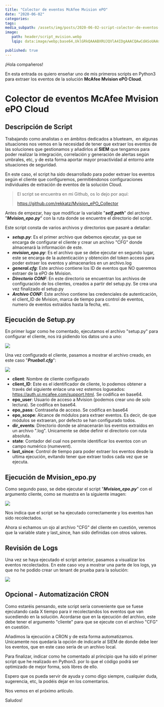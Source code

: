 ```yaml
---
title: "Colector de eventos McAfee Mvision ePO"
date: "2020-06-02"
categories: 
tags: 
media_subpath: /assets/img/posts/2020-06-02-script-colector-de-eventos-mcafee-mvision-epo-cloud
image:
   path: header/script_mvision.webp
   lqip: data:image/webp;base64,UklGRkQAAABXRUJQVlA4IDgAAACQAwCdASoUAAsAPzmGulOvKKWisAgB4CcJZQAAW+uEaDUmTEAAAP66ezUrPdzaOMM9nLrHSCwAAA==
   
published: true
---
```


¡Hola compañeros!

En esta entrada os quiero enseñar uno de mis primeros scripts en Python3 para extraer los eventos de la solución **McAfee Mvision ePO Cloud**.

# Colector de eventos McAfee Mvision ePO Cloud

## Descripción de Script

Trabajando como analistas o en ámbitos dedicados a blueteam,  en algunas situaciones nos vemos en la necesidad de tener que extraer los eventos de las soluciones que gestionamos y añadirlos al **SIEM** que tengamos para poder realizar la integración, correlación y generación de alertas según umbrales, etc, y de esta forma aportar mayor proactividad al entorno ante situaciones de seguridad.

En este caso, el script ha sido desarrollado para poder extraer los eventos según el cliente que configuremos, permitiéndonos configuraciones individuales de extración de eventos de la solución Cloud.

>El script se encuentra en mi Github, os lo dejo por aquí:
>
><https://github.com/rekkatz/Mvision_ePO_Collector>

Antes de empezar, hay que modificar la variable "_**self.path**_" del archivo "_**Mvision\_epo.py**_" con la ruta donde se encuentre el directorio del script.

Este script consta de varios archivos y directorios que pasaré a detallar:

- _**setup.py**_: Es el primer archivo que debemos ejecutar, ya que se encarga de configurar el cliente y crear un archivo "CFG" donde almacenará la información de este.
- _**mvision\_epo.py**_: Es el archivo que se debe ejecutar en segundo lugar, este se encarga de la autenticación y obtención del token access para poder extraer los eventos y almacenarlos en un archivo.log
- _**general.cfg**_: Este archivo contiene los ID de eventos que NO queremos extraer de la ePO de Mvision.
- _**Directorio CONF**_: En este directorio se encuentran los archivos de configuración de los clientes, creados a partir del setup.py. Se crea una vez finalizado el setup.py
- _**Archivo CONF**_: Este archivo contiene las credenciales de autenticación, el client\_ID de Mvision, marca de tiempo para control de eventos, numero de eventos extraídos hasta la fecha, etc.

## Ejecución de Setup.py

En primer lugar como he comentado, ejecutamos el archivo "setup.py" para configurar el cliente, nos irá pidiendo los datos uno a uno:

![](body/post9-image1.png)

Una vez configurado el cliente, pasamos a mostrar el archivo creado, en este caso "**_Prueba1.cfg_**":

![](body/post9-image2.png)

- **client**: Nombre de cliente configurado
- **client\_ID**: Este es el identificador de cliente, lo podemos obtener a través del siguiente enlace una vez estemos logueados: https://auth.ui.mcafee.com/support.html. Se codifica en base64.
- **epo\_user**: Usuario de acceso a Mvision (podemos crear uno de solo lectura). Se codifica en base64.
- **epo\_pass**: Contraseña de acceso. Se codifica en base64
- **epo\_scope**: Alcance de módulos para extraer eventos. Es decir, de que módulos se extraeran, por defecto se han configurado todos.
- **dir\_events**: Directorio donde se almacenarán los eventos extraídos en un archivo ".log". Unicamente se debe definir el directorio con ruta absoluta.
- **state**: Contador del cual nos permite identificar los eventos con un campo numérico (numevent).
- **last\_since**: Control de tiempo para poder extraer los eventos desde la ultima ejecución, evitando tener que extraer todos cada vez que se ejecuta.

## Ejecución de Mvision\_epo.py

Como segundo paso, se debe ejecutar el script "_**Mvision\_epo.py**_" con el argumento cliente, como se muestra en la siguiente imagen:

![](body/post9-image3.png)

Nos indica que el script se ha ejecutado correctamente y los eventos han sido recolectados.

Ahora si echamos un ojo al archivo "CFG" del cliente en cuestión, veremos que la variable state y last\_since, han sido definidas con otros valores.

## Revisión de Logs

Una vez se haya ejecutado el script anterior, pasamos a visualizar los eventos recolectados. En este caso voy a mostrar una parte de los logs, ya que no he podido crear un tenant de prueba para la solución:

![](body/post9-image4.png)

## Opcional - Automatización CRON

Como estaréis pensando, este script sería conveniente que se fuese ejecutando cada X tiempo para ir recolectandos los eventos que van sucediendo en la solución. Acordarse que en la ejecución del archivo, este debe tener el argumento "cliente" para que se ejecute con el archivo "CFG" en cuestión.

Añadimos la ejecución a CRON y de esta forma automatizamos. Unicamente nos quedaría la opción de indicarle al SIEM de donde debe leer los eventos, que en este caso sería de un archivo local.

Para finalizar, indicar como he comentado al principio que ha sido el primer script que he realizado en Python3. por lo que el código podrá ser optimizado de mejor forma, soís libres de ello.

Espero que os pueda servir de ayuda y como digo siempre, cualquier duda, sugerencia, etc, la podéis dejar en los comentarios.

Nos vemos en el próximo artículo.

Saludos!
